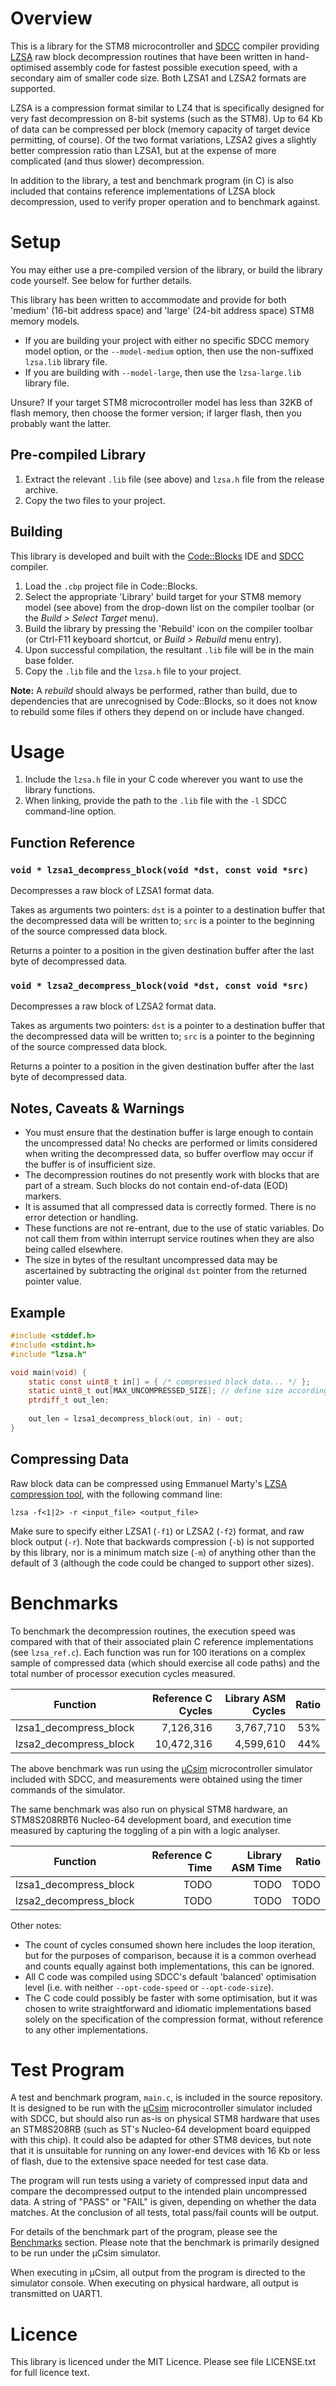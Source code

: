 # Overview

This is a library for the STM8 microcontroller and [SDCC](http://sdcc.sourceforge.net/) compiler providing [LZSA](https://github.com/emmanuel-marty/lzsa) raw block decompression routines that have been written in hand-optimised assembly code for fastest possible execution speed, with a secondary aim of smaller code size. Both LZSA1 and LZSA2 formats are supported.

LZSA is a compression format similar to LZ4 that is specifically designed for very fast decompression on 8-bit systems (such as the STM8). Up to 64 Kb of data can be compressed per block (memory capacity of target device permitting, of course). Of the two format variations, LZSA2 gives a slightly better compression ratio than LZSA1, but at the expense of more complicated (and thus slower) decompression.

In addition to the library, a test and benchmark program (in C) is also included that contains reference implementations of LZSA block decompression, used to verify proper operation and to benchmark against.

# Setup

You may either use a pre-compiled version of the library, or build the library code yourself. See below for further details.

This library has been written to accommodate and provide for both 'medium' (16-bit address space) and 'large' (24-bit address space) STM8 memory models.

* If you are building your project with either no specific SDCC memory model option, or the `--model-medium` option, then use the non-suffixed `lzsa.lib` library file.
* If you are building with `--model-large`, then use the `lzsa-large.lib` library file.

Unsure? If your target STM8 microcontroller model has less than 32KB of flash memory, then choose the former version; if larger flash, then you probably want the latter.

## Pre-compiled Library

1. Extract the relevant `.lib` file (see above) and `lzsa.h` file from the release archive.
2. Copy the two files to your project.

## Building

This library is developed and built with the [Code::Blocks](http://codeblocks.org/) IDE and [SDCC](http://sdcc.sourceforge.net/) compiler.

1. Load the `.cbp` project file in Code::Blocks.
2. Select the appropriate 'Library' build target for your STM8 memory model (see above) from the drop-down list on the compiler toolbar (or the *Build > Select Target* menu).
3. Build the library by pressing the 'Rebuild' icon on the compiler toolbar (or Ctrl-F11 keyboard shortcut, or *Build > Rebuild* menu entry).
4. Upon successful compilation, the resultant `.lib` file will be in the main base folder.
5. Copy the `.lib` file and the `lzsa.h` file to your project.

**Note:** A *rebuild* should always be performed, rather than build, due to dependencies that are unrecognised by Code::Blocks, so it does not know to rebuild some files if others they depend on or include have changed.

# Usage

1. Include the `lzsa.h` file in your C code wherever you want to use the library functions.
2. When linking, provide the path to the `.lib` file with the `-l` SDCC command-line option.

## Function Reference

### `void * lzsa1_decompress_block(void *dst, const void *src)`

Decompresses a raw block of LZSA1 format data.

Takes as arguments two pointers: `dst` is a pointer to a destination buffer that the decompressed data will be written to; `src` is a pointer to the beginning of the source compressed data block.

Returns a pointer to a position in the given destination buffer after the last byte of decompressed data.

### `void * lzsa2_decompress_block(void *dst, const void *src)`

Decompresses a raw block of LZSA2 format data.

Takes as arguments two pointers: `dst` is a pointer to a destination buffer that the decompressed data will be written to; `src` is a pointer to the beginning of the source compressed data block.

Returns a pointer to a position in the given destination buffer after the last byte of decompressed data.

## Notes, Caveats & Warnings

* You must ensure that the destination buffer is large enough to contain the uncompressed data! No checks are performed or limits considered when writing the decompressed data, so buffer overflow may occur if the buffer is of insufficient size.
* The decompression routines do not presently work with blocks that are part of a stream. Such blocks do not contain end-of-data (EOD) markers.
* It is assumed that all compressed data is correctly formed. There is no error detection or handling.
* These functions are not re-entrant, due to the use of static variables. Do not call them from within interrupt service routines when they are also being called elsewhere.
* The size in bytes of the resultant uncompressed data may be ascertained by subtracting the original `dst` pointer from the returned pointer value.

## Example

```c
#include <stddef.h>
#include <stdint.h>
#include "lzsa.h"

void main(void) {
    static const uint8_t in[] = { /* compressed block data... */ };
    static uint8_t out[MAX_UNCOMPRESSED_SIZE]; // define size according to data
    ptrdiff_t out_len;
    
    out_len = lzsa1_decompress_block(out, in) - out;
}
```

## Compressing Data

Raw block data can be compressed using Emmanuel Marty's [LZSA compression tool](https://github.com/emmanuel-marty/lzsa/releases), with the following command line:

`lzsa -f<1|2> -r <input_file> <output_file>`

Make sure to specify either LZSA1 (`-f1`) or LZSA2 (`-f2`) format, and raw block output (`-r`). Note that backwards compression (`-b`) is not supported by this library, nor is a minimum match size (`-m`) of anything other than the default of 3 (although the code could be changed to support other sizes).

# Benchmarks

To benchmark the decompression routines, the execution speed was compared with that of their associated plain C reference implementations (see `lzsa_ref.c`). Each function was run for 100 iterations on a complex sample of compressed data (which should exercise all code paths) and the total number of processor execution cycles measured.

| Function               | Reference C Cycles | Library ASM Cycles | Ratio |
| ---------------------- | -----------------: | -----------------: | ----: |
| lzsa1_decompress_block |          7,126,316 |          3,767,710 |   53% |
| lzsa2_decompress_block |         10,472,316 |          4,599,610 |   44% |

The above benchmark was run using the [μCsim](http://mazsola.iit.uni-miskolc.hu/~drdani/embedded/ucsim/) microcontroller simulator included with SDCC, and measurements were obtained using the timer commands of the simulator.

The same benchmark was also run on physical STM8 hardware, an STM8S208RBT6 Nucleo-64 development board, and execution time measured by capturing the toggling of a pin with a logic analyser.

| Function               | Reference C Time | Library ASM Time | Ratio |
| ---------------------- | ---------------: | ---------------: | ----: |
| lzsa1_decompress_block |             TODO |             TODO |  TODO |
| lzsa2_decompress_block |             TODO |             TODO |  TODO |

Other notes:

* The count of cycles consumed shown here includes the loop iteration, but for the purposes of comparison, because it is a common overhead and counts equally against both implementations, this can be ignored.
* All C code was compiled using SDCC's default 'balanced' optimisation level (i.e. with neither `--opt-code-speed` or `--opt-code-size`).
* The C code could possibly be faster with some optimisation, but it was chosen to write straightforward and idiomatic implementations based solely on the specification of the compression format, without reference to any other implementations.

# Test Program

A test and benchmark program, `main.c`, is included in the source repository. It is designed to be run with the [μCsim](http://mazsola.iit.uni-miskolc.hu/~drdani/embedded/ucsim/) microcontroller simulator included with SDCC, but should also run as-is on physical STM8 hardware that uses an STM8S208RB (such as ST's Nucleo-64 development board equipped with this chip). It could also be adapted for other STM8 devices, but note that it is unsuitable for running on any lower-end devices with 16 Kb or less of flash, due to the extensive space needed for test case data.

The program will run tests using a variety of compressed input data and compare the decompressed output to the intended plain uncompressed data. A string of "PASS" or "FAIL" is given, depending on whether the data matches. At the conclusion of all tests, total pass/fail counts will be output.

For details of the benchmark part of the program, please see the [Benchmarks](#benchmarks) section. Please note that the benchmark is primarily designed to be run under the μCsim simulator.

When executing in μCsim, all output from the program is directed to the simulator console. When executing on physical hardware, all output is transmitted on UART1.

# Licence

This library is licenced under the MIT Licence. Please see file LICENSE.txt for full licence text.